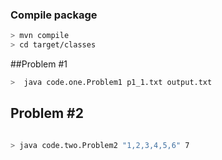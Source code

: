 

### Compile package
```bash
> mvn compile
> cd target/classes
```

##Problem #1

```bash
>  java code.one.Problem1 p1_1.txt output.txt  

```
 

## Problem #2

```bash

> java code.two.Problem2 "1,2,3,4,5,6" 7  

```
